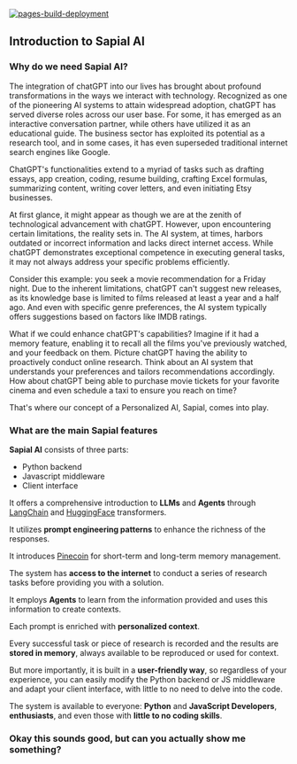 [![pages-build-deployment](https://github.com/sapial-ai/sapial-ai.github.io/actions/workflows/pages/pages-build-deployment/badge.svg)](https://github.com/sapial-ai/sapial-ai.github.io/actions/workflows/pages/pages-build-deployment)

## Introduction to Sapial AI

### Why do we need Sapial AI?

The integration of chatGPT into our lives has brought about profound transformations in the ways we interact with technology. Recognized as one of the pioneering AI systems to attain widespread adoption, chatGPT has served diverse roles across our user base. For some, it has emerged as an interactive conversation partner, while others have utilized it as an educational guide. The business sector has exploited its potential as a research tool, and in some cases, it has even superseded traditional internet search engines like Google.

ChatGPT's functionalities extend to a myriad of tasks such as drafting essays, app creation, coding, resume building, crafting Excel formulas, summarizing content, writing cover letters, and even initiating Etsy businesses.

At first glance, it might appear as though we are at the zenith of technological advancement with chatGPT. However, upon encountering certain limitations, the reality sets in. The AI system, at times, harbors outdated or incorrect information and lacks direct internet access. While chatGPT demonstrates exceptional competence in executing general tasks, it may not always address your specific problems efficiently.

Consider this example: you seek a movie recommendation for a Friday night. Due to the inherent limitations, chatGPT can't suggest new releases, as its knowledge base is limited to films released at least a year and a half ago. And even with specific genre preferences, the AI system typically offers suggestions based on factors like IMDB ratings.

What if we could enhance chatGPT's capabilities? Imagine if it had a memory feature, enabling it to recall all the films you've previously watched, and your feedback on them. Picture chatGPT having the ability to proactively conduct online research. Think about an AI system that understands your preferences and tailors recommendations accordingly. How about chatGPT being able to purchase movie tickets for your favorite cinema and even schedule a taxi to ensure you reach on time?

That's where our concept of a Personalized AI, Sapial, comes into play.

### What are the main Sapial features

**Sapial AI** consists of three parts:
- Python backend
- Javascript middleware
- Client interface

It offers a comprehensive introduction to **LLMs** and **Agents** through [LangChain](https://python.langchain.com/docs/get_started/introduction.html) and [HuggingFace](https://huggingface.co/) transformers.

It utilizes **prompt engineering patterns** to enhance the richness of the responses.

It introduces [Pinecoin](https://www.pinecone.io/) for short-term and long-term memory management.

The system has **access to the internet** to conduct a series of research tasks before providing you with a solution.

It employs **Agents** to learn from the information provided and uses this information to create contexts.

Each prompt is enriched with **personalized context**.

Every successful task or piece of research is recorded and the results are **stored in memory**, always available to be reproduced or used for context.

But more importantly, it is built in a **user-friendly way**, so regardless of your experience, you can easily modify the Python backend or JS middleware and adapt your client interface, with little to no need to delve into the code.

The system is available to everyone: **Python** and **JavaScript Developers**, **enthusiasts**, and even those with **little to no coding skills**.

### Okay this sounds good, but can you actually show me something?





